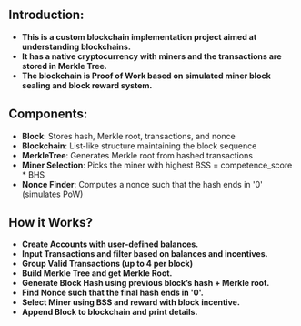 ## Introduction:
- **This is a custom blockchain implementation project aimed at understanding blockchains.** 
- **It has a native cryptocurrency with miners and the transactions are stored in Merkle Tree.**
- **The blockchain is Proof of Work based on simulated miner block sealing and block reward system.**

## Components:
- **Block**: Stores hash, Merkle root, transactions, and nonce
- **Blockchain**: List-like structure maintaining the block sequence
- **MerkleTree**: Generates Merkle root from hashed transactions
- **Miner Selection**: Picks the miner with highest BSS = competence_score * BHS
- **Nonce Finder**: Computes a nonce such that the hash ends in '0' (simulates PoW)

## How it Works?
- **Create Accounts with user-defined balances.**
- **Input Transactions and filter based on balances and incentives.**
- **Group Valid Transactions (up to 4 per block)**
- **Build Merkle Tree and get Merkle Root.**
- **Generate Block Hash using previous block’s hash + Merkle root.**
- **Find Nonce such that the final hash ends in '0'.**
- **Select Miner using BSS and reward with block incentive.**
- **Append Block to blockchain and print details.**

